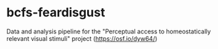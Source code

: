 # bcfs-feardisgust
Data and analysis pipeline for the "Perceptual access to homeostatically relevant visual stimuli" project (https://osf.io/dyw64/)
